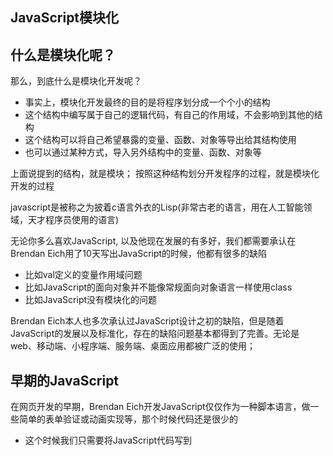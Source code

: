 ## JavaScript模块化

## 什么是模块化呢？

那么，到底什么是模块化开发呢？

- 事实上，模块化开发最终的目的是将程序划分成一个个小的结构
- 这个结构中编写属于自己的逻辑代码，有自己的作用域，不会影响到其他的结构
- 这个结构可以将自己希望暴露的变量、函数、对象等导出给其结构使用
- 也可以通过某种方式，导入另外结构中的变量、函数、对象等

上面说提到的结构，就是模块； 按照这种结构划分开发程序的过程，就是模块化开发的过程

javascript是被称之为披着c语言外衣的Lisp(非常古老的语言，用在人工智能领域，天才程序员使用的语言)

无论你多么喜欢JavaScript, 以及他现在发展的有多好，我们都需要承认在Brendan Eich用了10天写出JavaScript的时候，他都有很多的缺陷

- 比如val定义的变量作用域问题
- 比如JavaScript的面向对象并不能像常规面向对象语言一样使用class
- 比如JavaScript没有模块化的问题

Brendan Eich本人也多次承认过JavaScript设计之初的缺陷，但是随着JavaScript的发展以及标准化，存在的缺陷问题基本都得到了完善。无论是web、移动端、小程序端、服务端、桌面应用都被广泛的使用；



## 早期的JavaScript

在网页开发的早期，Brendan Eich开发JavaScript仅仅作为一种脚本语言，做一些简单的表单验证或动画实现等，那个时候代码还是很少的

- 这个时候我们只需要将JavaScript代码写到<script>标签中即可
- 并没有必要放到多个文件中来编写；甚至流行：通常来说JavaScript程序的长度只有一行

但是随着前端和JavaScript的快速发展，JavaScript代码变得越来越复杂了：

- ajax的出现，前后端开发分离，意味着后端返回数据后，我们需要通过JavaScript进行前端页面的渲染；
- SPA的出现，前端页面变得更加复杂：包括前端路由、状态管理等等一系列复杂的需求需要通过JavaScript来实现
- 包括Node的实现，JavaScript编写复杂的后端程序，没有模块化是致命的硬伤；

所以，模块化已经是JavaScript一个非常迫切的需求

- 但是JavaScript本身，直到ES6(2015)才推出了自己的模块化方案；
- 在此之前，为了让JavaScript支持模块化，涌现出了很多不同的模块化规范：AMD、CMD、CommonJS等



## 没有模块化带来很多的问题

早起没有模块化带来了很多的问题： 比如命名冲突的问题

bar文件

![image-20220907063655507](D:\studyMaterial\node\笔记\2、JavaScript模块化\image-20220907063655507.png)

foo文件

![image-20220907063733425](D:\studyMaterial\node\笔记\2、JavaScript模块化\image-20220907063733425.png)

引入两个文件

![image-20220907063759958](D:\studyMaterial\node\笔记\2、JavaScript模块化\image-20220907063759958.png)

小明在开发完bar文件之后，又开发了baz这个文件，它没有定义name，就想直接使用，能不能使用呢？可以的

![image-20220907064000570](D:\studyMaterial\node\笔记\2、JavaScript模块化\image-20220907064000570.png)

baz也在html引入后，这个时候打印的时候，会发现这个name不是bar这个文件的名字，而是foo里面的名字

因为JavaScript没有单独的作用域，所以，你定义的文件在html引入后，都是会被共享的，而且可能会被修改，并且获得的值可能不是自己想要的 

能不能解决呢？

当然，我们有办法可以解决上面的问题：立即函数调用表达式(IIFE)

- IIFE(Immediately Invoked Function Expression)

![image-20220907065501485](D:\studyMaterial\node\笔记\2、JavaScript模块化\image-20220907065501485.png)

在以前的话是用自执行函数来解决的

![image-20220907064523480](D:\studyMaterial\node\笔记\2、JavaScript模块化\image-20220907064523480.png)

这样虽然不会将bar里面的name被其他文件修改，但是也有一个问题，就是其他文件，压根也访问不到这个bar里面的内容了

会告诉name未定义，或者其他变量也是一样的，未定义

那怎么办呢？

把要共享的东西返回出去

![image-20220907065031248](D:\studyMaterial\node\笔记\2、JavaScript模块化\image-20220907065031248.png)

意味着moduleBar这个变量是接收这个自执行函数的返回值的，也就以为着他只想这个retruen，而且moduleBar是在顶层的，如果在其他文件想用name或者age的话可以这样

![image-20220907065153278](D:\studyMaterial\node\笔记\2、JavaScript模块化\image-20220907065153278.png)

而且，对这里的顺序没有任何要求

![image-20220907065227745](D:\studyMaterial\node\笔记\2、JavaScript模块化\image-20220907065227745.png)



但是，我们其实带来了新的问题：

- 第一，我必须记得每一个模块中返回对象的命名，才能在其他模块使用过程中正确的使用
- 第二，代码写起来混乱不堪，每个文件中的代码都需要包裹在一个匿名函数中来编写
- 第三，在没有合适的规范情况下，每个人、每个公司都可能会任意命名、甚至出现模块名称相同的情况

所以，我们会发现，虽然实现了模块化，但是我们的实现过于简单，并且是没有规范的

- 我们需要指定一定的规范来约束每个人都按照这个规范去编写模块化的代码；
- 这个规范中应该包括核心工功能：模块本身可以导出暴露的属性，模块又可以导入自己需要的属性；
- JavaScript社区为了解决上面的问题，涌现出一些列好用的规范。
- 要知道AMD、CMD、commonjs，都是一些列的规范，并不是库



## CommonJS和Node

我们需要知道CommonJS是一个规范，最初提出来是在浏览器以外的地方使用，并且当时被命名为ServerJS, 后来为了体现它的广泛性，修改为CommonJS，平时我们也会简称为CJS

- Node是CommonJS在服务器端一个具有代表性的实现；
- Browserify是CommonJS在浏览器中的一种实现；
- webpack打包工具具备对CommonJS的支持和转换；

所以，Node中对CommonJS进行了支持和实现，让我们在开发node的过程中可以方便的进行模块开发：

- 在Node中每一个js文件都是一个单独的模块；
- 在这个模块中包括CommonJS规范的核心变量：exports、module.exports、require;
- 我们可以使用这些变量来方便的进行模块化开发

前面我们提到过模块化的核心是导出和导入，Node中对其进行了实现：

- exports和module.exports可以负责对模块中的内容进行导出
- require函数可以帮助我们导入其他模块（自定义模块、系统模块、第三方模块）中的内容



## 案例

有一个main文件，是主入口

bar.js文件

![image-20220907071605820](D:\studyMaterial\node\笔记\2、JavaScript模块化\image-20220907071605820.png)

在main.js能不能引用呢？

![image-20220907071639563](D:\studyMaterial\node\笔记\2、JavaScript模块化\image-20220907071639563.png)

显然是不能引用的

![image-20220907071705418](D:\studyMaterial\node\笔记\2、JavaScript模块化\image-20220907071705418.png)

那就验证在node每一个文件就是一个模块，不同的模块是不能相互引用的，那如果我想去访问你这个模块的东西怎么办呢？

你必须把你这个模块的东西导出出去，在别的模块中进行导入，那导入以后，我就可以进行使用了

bar.js进行导出

![image-20220907071914476](D:\studyMaterial\node\笔记\2、JavaScript模块化\image-20220907071914476.png)

这三个属性已经被导出了

那main.js导入就行了

用require是一个函数（不是一个关键字），全局的函数，它返回一个对象，它返回的就是exports这个对象

所以可以这样写

![image-20220907072213107](D:\studyMaterial\node\笔记\2、JavaScript模块化\image-20220907072213107.png)

bar这个变量指向的就是exports这个对象，也可以说，这个bar就是bar.js中的exports这个对象了

![image-20220907072237257](D:\studyMaterial\node\笔记\2、JavaScript模块化\image-20220907072237257.png)

既然这个东西就是这个对象了，我们也可以换一个写法， 对象的解构

![image-20220907072329179](D:\studyMaterial\node\笔记\2、JavaScript模块化\image-20220907072329179.png)

运行起来也是一样的



## 理解对象的引用赋值

对象会在堆内存里面开辟一块空间的，而这块空间有自己的内存地址，那么当把一个对象赋值给另外一个变量的时候，这个变量保存的实际上是一个内存地址

![image-20220907072732579](D:\studyMaterial\node\笔记\2、JavaScript模块化\image-20220907072732579.png)

都是同一个地址之后，假如在obj中把name修改成kobe呢？

 通过obj找到内存空间，把他修改成kobe

![image-20220907072845494](D:\studyMaterial\node\笔记\2、JavaScript模块化\image-20220907072845494.png)

改成kobe之后我通过info来访问name之后，也是通过内存空间找到name，他就是kobe



这里做了一些导出

![image-20220907072943195](D:\studyMaterial\node\笔记\2、JavaScript模块化\image-20220907072943195.png)

导出之后，require为什么可以拿到呢？

首先要知道每一个模块中都有一个**exports对象**，它默认指向的是一个**空对象**

只要是一个对象，就意味着它在内存中会开辟一块空间

开辟一块空间什么都没有

![image-20220907073247494](D:\studyMaterial\node\笔记\2、JavaScript模块化\image-20220907073247494.png)

main.js想用bar.js里面的东西

![image-20220907073343293](D:\studyMaterial\node\笔记\2、JavaScript模块化\image-20220907073343293.png)

main里面通过require来获取bar.js里面的东西，也就是想获取exports这个对象，也就是想获取0x100这个内存空间，也就是require执行完了以后返回一个对象，这个对象指向0x100

![image-20220907073440608](D:\studyMaterial\node\笔记\2、JavaScript模块化\image-20220907073440608.png)

一旦require执行以后返回0x100那么bar这个变量指向的就是0x100

exports.name = 'wts'

bar.js中在写这行代码的时候会怎么样呢？

会在内存空间中找到0x100，然后添加一个属性name = 'wts'

又给export添加属性，依然先找到内存空间，然后添加属性

![image-20220907073856569](D:\studyMaterial\node\笔记\2、JavaScript模块化\image-20220907073856569.png)

![image-20220907073813377](D:\studyMaterial\node\笔记\2、JavaScript模块化\image-20220907073813377.png)

函数比较特殊，它传递过去的是函数的地址，任何地方都可以执行这个函数

这里是前面exports一直再往export添加东西

那么require执行的函数的返回值也是可以拿到0x100地址，并且拿到里面的东西



它们确实是指向同一个地址吗？可以做一个这样的实验

在bar.js中这样写

![image-20220907074033938](D:\studyMaterial\node\笔记\2、JavaScript模块化\image-20220907074033938.png)

![image-20220907074205874](D:\studyMaterial\node\笔记\2、JavaScript模块化\image-20220907074205874.png)

一秒钟之后进行修改，两秒钟之后重新读取，如果他们指向的是同一个内存空间的话，那么是可以读到新的name的

这里刚开始会打印coderwhy，过了两秒钟打印jams，为什么呢？因为定时器一秒钟之后会改成0x100这个内存地址中保存的name，给他改成了jams，所以你在两秒钟之后通过0x100这个地址再来访问name的之后，exports在你之前（1秒钟）的时候通过0x100这个地址改成了jams

所以Node中实现CommonJs的本质就是对象的引用赋值

这个就是commonjs的本质

甚至可以这样

![image-20220907075018949](D:\studyMaterial\node\笔记\2、JavaScript模块化\image-20220907075018949.png)

在main.js中1秒钟之后把导入的bar中的name修改成哈哈哈

![image-20220907075108473](D:\studyMaterial\node\笔记\2、JavaScript模块化\image-20220907075108473.png)

在两秒钟之后让bar.js来打印exports中的name

这个后bar.js中的打印的exports.name获取的也是哈哈哈

这个道理和上面也是一样的



## 它们实际上是一个浅层拷贝

所以，有一种说法就是说，上面的export和require()就是一种浅层拷贝，但是实际上浅层拷贝就是引用赋值



## module.exports又是什么？

但是Node中我们经常导出东西的时候，又是通过module.exports导出的：

- module.exports和exports有什么关系或者区别呢？

我们追根溯源，通过维基百科中对CommonJS规范的解析：

- CommonJS规范中是没有module.exports的概念的；
- 但是为了实现模块的导出，Node中使用的是Module的类，每一个模块都是module的一个实例，也就是module
  - 一个js文件就是一个实例
- **所以在Node中真正用于导出的其实根本不是exports, 而是module.exports**
- 因为module才是导出的真正实现者

在所有的文件中都有一个对象（类），叫module

当我们console.log(module) 的时候

![image-20220907075916286](D:\studyMaterial\node\笔记\2、JavaScript模块化\image-20220907075916286.png)

他就是一个module类

每一个js文件都会new 一个module的对象（类），那么得到的实际上就是module的实例，那new这个对象有什么用呢？

真正导出的东西的看起来是export，真正导出的是module.exports

那为什么是往export上加东西呢？

```js
export.name = name; 

export.age = age;
```

为什么这样也能导出呢？

因为它源码里面做了这样一件事情

module.exports = exports

源码里面做了这样一个赋值

就意味着内存地址给他了

![image-20220909063619142](D:\studyMaterial\node\笔记\2、JavaScript模块化\image-20220909063619142.png)

![image-20220909063701553](D:\studyMaterial\node\笔记\2、JavaScript模块化\image-20220909063701553.png)

三个都指向同一个内存空间的，也就是同一个对象

可以验证一下

![image-20220909063831035](D:\studyMaterial\node\笔记\2、JavaScript模块化\image-20220909063831035.png)

![image-20220909063901912](D:\studyMaterial\node\笔记\2、JavaScript模块化\image-20220909063901912.png)

它们打印的都是 哈哈哈

所以最终导出的时候实际上是module.export才是本质上，它在导出的

如果这样做了呢

![image-20220909064107811](D:\studyMaterial\node\笔记\2、JavaScript模块化\image-20220909064107811.png)

这里 module.export赋值了一个新对象

那么内存里面赋值了一个新对象

![image-20220909064152844](D:\studyMaterial\node\笔记\2、JavaScript模块化\image-20220909064152844.png)

所以导入的地方就执行它了

![image-20220909064216769](D:\studyMaterial\node\笔记\2、JavaScript模块化\image-20220909064216769.png)

不管上面exports怎么赋值，但是因为最后我给module.export赋值了一个空对象，所以导入的地方也只会导入一个空对象

就算我们在导出的时候再怎么修改exports，但是因为module.export最后不指向exports了，所以导入的地方也不会随着exports来修改了

赋值操作的位置

![image-20220909070400623](D:\studyMaterial\node\笔记\2、JavaScript模块化\image-20220909070400623.png)

![image-20220909070607855](D:\studyMaterial\node\笔记\2、JavaScript模块化\image-20220909070607855.png)

赋值的操作是在顶层的，在顶层module.exports会先被赋值为一个空对象，然后将module.exports赋值给exports，然后exports修改了内存地址，所以export修改后的值无法影响到module.exports了，通过打印可以说明这个问题，打印的是空对象，说明，在顶层的时候赋值给了module.exports这个对象一个空对象，然后exports重新对自己赋值了，但是没有影响到module.exports



## 改变代码发生了什么

我们这里从几个方面来研究修改代码发生了什么？

- 1.在三者项目引用的情况下，修改exports中的name属性到底发生了什么？
- 2.在三者引用的情况下，修改了main中的bar的name属性，在bar模块中会发生什么？
- 3.如果module.exports不再引用exports对象了，那么修改export还有意义吗？

先画出在内存中发生了什么，再得出最后的结论。

理解上面的内存图之后，这些问题就可以得出结论了



那么exports存在的意义是什么呢？

- 因为CommonJS规范要求，有一个exports作为导出
- CommonJS只是一个规范，node实现了这个规范,exports就是这个规范中要求导出的一个关键字





## require细节

我们现在已经知道，**require是一个函数**，可以帮助我们引入一个文件（模块）中导入的对象。他跟ES6中的import和export不一样，它是一个函数

- 他跟ES6中的import是不一样的，因为它是一个函数，就意味着函数内可以加一个小括号，小括号里面引入一个文件，这个文件就是一个模块，在node中一个js文件就是一 个模块

- https://nodejs.org/dist/latest-v14.x/docs/api/modules.html

这里我总结比较常见的查找规则：导入格式如下：require(X)



情况一：X是一个核心模块，比如path、http

- 直接返回核心模块，并且停止查找

情况二：X是以 ./ 或 ../ 或 /（根目录）开头的

- 说明你查找的是一个本地文件

- 第一步：将X当做一个文件在对应的目录下查找；
  - 1.如果有后缀名，按照后缀名的格式查找对应的文件
  - 2.如果没有后缀名，会按照如下顺序：
    - 1> 直接查找文件X
    - 2> 查找X.js文件
    - 3> 查找X.json文件
    - 4> 查找X.node文件
  - 2是node帮我们做的，如果导入一个文件没有后缀名，那么node会帮我查找到这个文件，然后给这个文件加上后缀名的，例如webpack也是这样的，导入一个vue文件，可以不加后缀名，但是webpack会帮我们加上后缀名，webpack有一个属性叫extensions，它是一个数组，表示能帮我们加的后缀名
- 第二步：没有找到对应的文件，将X作为一个目录
  - 查找目录下面的index文件
    - 1> 查找X/index.js文件
    - 2> 查找X/index.json文件
    - 3> 查找X/index.node文件
- 如果没有找到，那么报错：not found



情况三：直接是一个X（没有路径），并且X不是一个核心模块

- /Users/coderwhy/Desktop/Node/TestCode/04_learn_node/0 5_javascript-module/02_commonjs/main.js中编写 require('why’)
- 当我写这个东西的时候require('why');
- 当我查找why不是一个node的核心模块的时候，就会去node_module中去找，如果当前02_commonjs找不到的话，就会去上一层的文件夹node_module找，会一层一层的去找，这就是为什么会安装到node_module中，因为他会一直往上找node_module中去查找

![image-20220909071704840](D:\studyMaterial\node\笔记\2、JavaScript模块化\image-20220909071704840.png)



![image-20220909073501189](D:\studyMaterial\node\笔记\2、JavaScript模块化\image-20220909073501189.png)

这里打印了module对象

每一个模块（js文件）都是一个module对象，而在这个module对象中有特别多的东西

id: 这个id，因为我执行的就是当前这个模块，所以它是一个.  ，如果我执行的是其他模块，这里就不是一个.了，而是一个路径了

![image-20220909073611773](D:\studyMaterial\node\笔记\2、JavaScript模块化\image-20220909073611773.png)

exports: 当前文件所在的路径，也包括exports属性，默认情况下，exports就是一个空的对象，可以往这个对象里面添加其他的属性，然后把这个属性导出出去了

parent: 是个null，因为你就是根路径，为什么是根路径，因为我在运行你，那么你就是根路径

还有个loaded，后面会说到

还有children，表示还有哪些子模块

![image-20230315214336297](D:\studyMaterial\node\笔记\2、JavaScript模块化\image-20230315214336297.png)

还有个paths，这个paths就是上面的path，如果我找why，找不到的话，他就会开始遍历paths这个数组，然后一个一个的沿着这个数组去找

![image-20220910173652880](D:\studyMaterial\node\笔记\2、JavaScript模块化\image-20220910173652880.png)

一直找到最后，如果还没有找到的话就会报错，这个就是它的查找顺序





## 模块的加载过程

 结论一：模块在被第一次引入时，模块中的js代码会被运行一次

![image-20220910174634707](D:\studyMaterial\node\笔记\2、JavaScript模块化\image-20220910174634707.png)

![image-20220910174809592](D:\studyMaterial\node\笔记\2、JavaScript模块化\image-20220910174809592.png)

发现都有被打印

所以，相当于在main.js中做了两件事情，第一件事，引入了这个文件，第二件事我自己做了一个打印，就是main.js里面自己也做了一个打印，

![image-20220910174930086](D:\studyMaterial\node\笔记\2、JavaScript模块化\image-20220910174930086.png)

那么why和codewhy，在main.js代码执行的时候，main中的打印，是在bar.js的打印之前，还是之后呢？

也就是先打印谁，后打印谁呢？

也就是说，是先执行引入的模块中的代码，还是这个模块中的代码是异步的，先执行本文件的代码呢？

先打印bar.js中的代码，在打印main.js中的代码

为什么会这样呢？

因为node在实现的时候，它的这个加载过程是同步的

同步就意味着，必须等里面的东西加载完了以后，才会继续去执行下一行代码，也就是你引入的js文件必须全部执行完了之后，才能执行本文件的代码，因为它的加载过程是同步的，相当于阻塞了，那么阻塞了会不会浪费性能呢？不会的，因为我们这个node最主要是用来开发服务器的，在开发服务器的情况下，所有的文件都是部署在同一个服务器的，不会说这个文件在服务器A，另一个在服务器B，我要先下载A文件，再加载，不会这样的，他都是在同一个服务器，所以它的加载效率很高的，但是因为你是同步的，如果你把这个东西应用在浏览器里面，就会有很大的问题了，什么问题呢？我如果执行了一个文件，你这个文件引入了其他的文件，那么我就需要等你其他的文件执行完了以后，在执行我的文件的代码，那么如果我引入的文件需要再从服务器下载下来，在执行，执行完了以后再执行我本来要执行的文件，效率是非常低的，用户也能明显的感觉到卡顿和白屏，所以在这里不会有这样的问题，但是在浏览器会有问题

如果，模块被多次加载，它是有缓存的，也就是模块只会加载一次，那么只加载一次，也就说明代码只会运行一次，也就是说多个模块引用，被引用的代码也只会运行一次、



 结论二：模块被多次引入时，会缓存，最终只加载（运行）一次

-  为什么只会加载运行一次呢？
-  这是因为每个模块对象module都有一个属性：loaded。
-  为false表示还没有加载，为true表示已经加载；



foo引入了一次bar.js

![image-20220910200510763](D:\studyMaterial\node\笔记\2、JavaScript模块化\image-20220910200510763.png)

main.js也会引入一次bar.js

![image-20220910200553626](D:\studyMaterial\node\笔记\2、JavaScript模块化\image-20220910200553626.png)

也就是说bar.js在foo.js加载一次，在main.js也会加载一次

![image-20220910200727674](D:\studyMaterial\node\笔记\2、JavaScript模块化\image-20220910200727674.png)

可以看出来只加载了一次，只加载了一次就说明，它是有一个缓存的，加载完一次之后，下一次就不会再加载了，下一次使用的话，就直接取就行了



![image-20220910200833041](D:\studyMaterial\node\笔记\2、JavaScript模块化\image-20220910200833041.png)

module里面有一个属性就是loaded，这个属性就是用来记录这个模块有没有被加载过，一旦这个模块被加载过之后，这个属性就会变成true

因为子模块也使用了这个东西，所以子模块的loaded会设置为true

![image-20220910200940672](D:\studyMaterial\node\笔记\2、JavaScript模块化\image-20220910200940672.png)

但是我自己的loaded为什么是false呢？因为在打印的这个时候我自己的模块还没有加载完，所以它是一个false，等我自己加载完了之后我的loaded也会变成true的





结论三：如果有循环引入，那么加载顺序是什么？

如果出现右图模块的引用关系，那么加载顺序是什么呢？

- 这个其实是一种数据结构：图结构
-  图结构在遍历的过程中，有深度优先搜索（DFS, depth first search）和广度优先搜索（BFS, breadth first  search）；
- Node采用的是深度优先算法：main -> aaa -> ccc -> ddd -> eee ->bbb

![image-20220910172819369](D:\studyMaterial\node\笔记\2、JavaScript模块化\image-20220910172819369.png)

在主入口如果加载了aaa，aaa又加载了ccc，ccc又加载了ddd，ddd又加载了eee，右边的bbb加载了ccc，可以发现，这里形成了一个闭环

![image-20220910201205891](D:\studyMaterial\node\笔记\2、JavaScript模块化\image-20220910201205891.png)

形成了闭环会不会无限加载呢？ 

其实是不会的，它是有自己的一个加载顺序的，当然这个加载顺序可以验证一下

![image-20220910201344098](D:\studyMaterial\node\笔记\2、JavaScript模块化\image-20220910201344098.png)

按照上面的图创建文件

注意，打印要放在最上面，因为先打印就意味着，我这个文件加载了，并且我先加载，之后我在require其他的文件，表示要加载其他文件了

main.js

![image-20220910201438199](D:\studyMaterial\node\笔记\2、JavaScript模块化\image-20220910201438199.png)

aaa.js

![image-20230315215802584](D:\studyMaterial\node\笔记\2、JavaScript模块化\image-20230315215802584.png)

ccc.js

![image-20230315215827050](D:\studyMaterial\node\笔记\2、JavaScript模块化\image-20230315215827050.png)

eee.js

![image-20230315215849088](D:\studyMaterial\node\笔记\2、JavaScript模块化\image-20230315215849088.png)

bbb.js

![image-20230315215907191](D:\studyMaterial\node\笔记\2、JavaScript模块化\image-20230315215907191.png)

ddd.js

![image-20230315220231951](D:\studyMaterial\node\笔记\2、JavaScript模块化\image-20230315220231951.png)



按照上面的组织之后，我们执行main.js这个文件



![image-20220910201649253](D:\studyMaterial\node\笔记\2、JavaScript模块化\image-20220910201649253.png)

你会发现，他会先加载main.js

之后是aaa,  ccc, ddd, eee, bbb

他会先走aaa，然后顺着aaa走到最根上，当发现最根上没有指向了之后，他会再回来，在ddd看有没有其他指向，没有再走到ccc看有没有其他指向，再往上走到aaa，再往上走到main，发现main还引入了bbb，就走bbb了

![image-20220910201827587](D:\studyMaterial\node\笔记\2、JavaScript模块化\image-20220910201827587.png)

bbb执行完了以后发现bbb还引用了ccc，所以该去执行ccc了，但是发现ccc的loaded被设置为true了，所以他就不会执行ccc了，就过掉了，那bbb如果还引入了其他的，依然按照这个规则，当然在加载eee的时候发现eee的loaded已经被加载过了，所以就不会再去加载它了

所以所有的模块就加载完了，所以就是这样一个顺序

其实这种就是一种数据结构，这是一种图结构，node在遍历的过程采用的是深度优先





## Node源码解析

这里讲的是，到底是exports 给 module.exports赋值，还是module.exports给exports赋值呢？

![image-20220910202547165](D:\studyMaterial\node\笔记\2、JavaScript模块化\image-20220910202547165.png)

![image-20230315222952142](D:\studyMaterial\node\笔记\2、JavaScript模块化\image-20230315222952142.png)

module._load这个方法返回这个模块的exports这个对象，所以其他地方通过require拿到的就是这个返回的对象，所以他们其实是同一个对象

 加载每一个node中的js文件，实际上把文件里面所有的代码都是放到一个沙盒里面来执行的，这个沙盒本质上就是一个函数，把js文件里面的代码放到函数里面来运行的，跟匿名函数自执行比较相似，为什么放到自执行函数里面来执行呢？ 因为函数里面是有作用域的，这样的话，函数里面的代码是不会影响到其他地方的

![image-20230315222701875](D:\studyMaterial\node\笔记\2、JavaScript模块化\image-20230315222701875.png)

这个this.exports就是module.exports，是先给module.exports赋值为{}，然后module.exports给exports赋值的



## CommonJS规范缺点

CommonJS加载模块是同步的：

- 同步的意味着只有等到对应的模块加载完毕，当前模块中的内容才能被运行；
- 这个在服务器不会有什么问题，因为服务器加载的js文件都是本地文件，加载速度非常快；

如果将它应用于浏览器呢？

- 浏览器加载js文件需要先从服务器将文件下载下来，之后在加载运行；
- 那么采用同步的就意味着后续的js代码都无法正常运行，即使是一些简单的DOM操作；

所以在浏览器中，我们通常不使用CommonJS规范：

- 当然在webpack中使用CommonJS是另外一回事；
- 因为它会将我们的代码转成浏览器可以直接执行的代码；

在早期为了可以在浏览器中使用模块化，通常会采用AMD或CMD：

- 但是目前一方面现代的浏览器已经支持ES Modules，另一方面借助于webpack等工具可以实现对CommonJS或者 ES Module代码的转换；

其实在javascript原生的esmodules出来之前的话，有很多社区的规范，包括commonjs，AMD, CMD

commonjs是最重要的

但是commonjs存在一些缺点，就是上面的缺点，这个时候就可以采用AMD或者CMD

vite为什么那么快呢？因为vite压根就不编译，他直接把esmodule这些新特性放到浏览器上，那如果有些浏览器不支持这些规范怎么办呢？它在打包的时候同时他又会对我们的esmodules进行转化，所以你在开发过程中，进行相关的开发测试的时候，速度非常快，它比webpack快很多，但是你在打包的时候，又会对你的代码再做一层转化，对你的代码转成低版本浏览器支持的代码





## AMD规范

AMD主要是应用于浏览器的一种模块化规范：

- AMD是Asynchronous Module Definition（异步模块定义）的缩写；
- 它采用的是异步加载模块；
- 事实上AMD的规范还要早于CommonJS，但是CommonJS目前依然在被使用，而AMD使用的较少了；

我们提到过，规范只是定义代码的应该如何去编写，只有有了具体的实现才能被应用：

- AMD实现的比较常用的库是require.js和curl.js；





## require.js的使用

第一步：下载require.js

- 下载地址：https://github.com/requirejs/requirejs
- 找到其中的require.js文件；

第二步：定义HTML的script标签引入require.js和定义入口文件：

- data-main属性的作用是在加载完src的文件后会加载执行该文件

![image-20220805073527916](D:\studyMaterial\node\笔记\2、JavaScript模块化\image-20220805073527916.png)

不能直接上面这样引用，要在下面这样引用

```js
<script src="./lib/require.js" data-main="./index.js"></script>
// 这里的意思是当加载（下载）了require.js文件之后，再加载index.js
```

index.js

![image-20230315224245739](D:\studyMaterial\node\笔记\2、JavaScript模块化\image-20230315224245739.png)

这个require是哪来的呢？它是lib/require.js给我们提供的

我们引入了两个模块，一个是bar，另一个是foo

那么我们需要在bar这个模块里面去编写代码

bar.js

![image-20230315224417637](D:\studyMaterial\node\笔记\2、JavaScript模块化\image-20230315224417637.png)

我希望，我这里定义的name，age，sayHello这些东西可以在foo使用，那么怎么办呢？我需要导出

bar.js

![image-20230315224542881](D:\studyMaterial\node\笔记\2、JavaScript模块化\image-20230315224542881.png)



现在我要在foo.js使用bar.js这个模块了

![image-20230315225533678](D:\studyMaterial\node\笔记\2、JavaScript模块化\image-20230315225533678.png)

但是现在的代码在浏览器中是不会显示任何东西的，因为我们当前只是加载了main.js，main.js当前是没有加载其他任何的代码的，所以它是不会进行加载的，注意：上面只是配置，所以如果想真正看到效果的话，需要这样

![image-20230315225829330](D:\studyMaterial\node\笔记\2、JavaScript模块化\image-20230315225829330.png)

一旦引入了foo.js， 就会执行foo.js里面的代码，foo.js里面会引入bar.js的代码，并且进行一些打印

![image-20230315225937634](D:\studyMaterial\node\笔记\2、JavaScript模块化\image-20230315225937634.png)

这样在浏览器中进行了打印

总结一下，第一步

![image-20230318155646389](D:\studyMaterial\node\笔记\2、JavaScript模块化\image-20230318155646389.png)

导入require库，然后引入我们的js代码

第二步

![image-20230318155710356](D:\studyMaterial\node\笔记\2、JavaScript模块化\image-20230318155710356.png)

我们在我们引入的js代码中配置了两个模块，然后我们导入了其中一个模块，foo模块

第三步

![image-20230318155744137](D:\studyMaterial\node\笔记\2、JavaScript模块化\image-20230318155744137.png)

我们在foo模块导入了bar模块，并且我们打印了bar模块的一些东西

第四步

![image-20230318155815310](D:\studyMaterial\node\笔记\2、JavaScript模块化\image-20230318155815310.png)

我们定义了bar模块中的一些变量，并且导出了

我们可以发现，require也可以导入，define的第一个参数也可以导入，那么他们有什么区别呢？

下面就有说明



我们在文件中需要在define中写了

![image-20220805074111387](D:\studyMaterial\node\笔记\2、JavaScript模块化\image-20220805074111387.png)

![image-20220805074221981](D:\studyMaterial\node\笔记\2、JavaScript模块化\image-20220805074221981.png)

注意这里不需要src

上面的案例说明了一个问题，在foo中导出了东西，在main.js导入了东西，所以，这个就实现了模块化了

![image-20220805074407664](D:\studyMaterial\node\笔记\2、JavaScript模块化\image-20220805074407664.png)

如果给baseUrl为空

那么就需要给foo加src

![image-20220805074622336](D:\studyMaterial\node\笔记\2、JavaScript模块化\image-20220805074622336.png)

然后我们在bar模块中引入foo

![image-20220805074648040](D:\studyMaterial\node\笔记\2、JavaScript模块化\image-20220805074648040.png)

![image-20220805074758539](D:\studyMaterial\node\笔记\2、JavaScript模块化\image-20220805074758539.png)



![image-20220726130521419](D:\studyMaterial\node\笔记\2、JavaScript模块化\image-20220726130521419.png)

![image-20220726130535618](D:\studyMaterial\node\笔记\2、JavaScript模块化\image-20220726130535618.png)

![image-20220726130549285](D:\studyMaterial\node\笔记\2、JavaScript模块化\image-20220726130549285.png)





## CMD规范

CMD规范也是应用于浏览器的一种模块化规范：

- CMD 是Common Module Definition（通用模块定义）的缩写；
- 它也采用了异步加载模块，但是它将CommonJS的优点吸收了过来；
- 但是目前CMD使用也非常少了；

CMD也有自己比较优秀的实现方案：

- SeaJS

它们都是用在浏览器上的，所以要有html文件





## SeaJS的使用

第一步：下载SeaJS

- 下载地址：https://github.com/seajs/seajs
- 找到dist文件夹下的sea.js

第二步：引入sea.js和使用主入口文件

- seajs是指定主入口文件的

foo.js导出

![image-20230315233711572](D:\studyMaterial\node\笔记\2、JavaScript模块化\image-20230315233711572.png)



index.js进行导入

![image-20230315233753454](D:\studyMaterial\node\笔记\2、JavaScript模块化\image-20230315233753454.png)

运行，就可以看到

![image-20230315233822345](D:\studyMaterial\node\笔记\2、JavaScript模块化\image-20230315233822345.png)

但是我们要这样写才能运行成功

![image-20230315233856645](D:\studyMaterial\node\笔记\2、JavaScript模块化\image-20230315233856645.png)





## 认识 ES Module

JavaScript没有模块化一直是**它的痛点**，所以才会产生我们前面学习的**社区规范**：CommonJS、AMD、CMD等， 所以在ES推出自己的模块化系统时，大家也是兴奋异常。

ES Module和CommonJS的模块化有一些不同之处：

- 一方面它使用了import和export**关键字**；
  - 它不是像CommonJS、AMD、CMD那样的**对象**，而是**关键字**
- 另一方面它采用编译期的静态分析，并且也加入了动态引用的方式；

ES Module模块采用export和import关键字来实现模块化：

- export负责将模块内的内容导出；
- import负责从其他模块导入内容；
- 它们是关键字，**不是对象**，**也不是函数**，意味着它们会被引擎解析
  - 说明，export、import这两个关键字需要交给JS引擎来解析，解析完了之后才能知道是什么意思
- 采用ESModule会自动的采用严格模式
- ESModule是ES6出现的，也就是ES2015才出现的

了解：采用ES Module将自动采用严格模式：use strict

- 如果你不熟悉严格模式可以简单看一下MDN上的解析；
- https://developer.mozilla.org/zh-CN/docs/Web/JavaScript/Reference/Strict_mode



### 演示ESModule

#### 浏览器演示ESModule

index.html

![image-20230316201326031](D:\studyMaterial\node\笔记\2、JavaScript模块化\image-20230316201326031.png)

index.js

暂时没有代码...



这个时候我们运行index.html文件，它有运用模块化吗？

是没有的，他就把他当成一个普通的JS文件一样，不会把他当成模块的

那么想把它当成一个模块要怎么样呢？

index.html

![image-20230316201525982](D:\studyMaterial\node\笔记\2、JavaScript模块化\image-20230316201525982.png)

需要把这个script标签加上type属性

一旦这样写的话，加载这个文件，就变成模块了

修改index.js

![image-20230316201634322](D:\studyMaterial\node\笔记\2、JavaScript模块化\image-20230316201634322.png)

当把index.html执行起来之后

![image-20220811072121747](D:\studyMaterial\node\笔记\2、JavaScript模块化\image-20220811072121747.png)

会遇到这个错误，这个错误就是跨域的错误

所以我们需要用VScode的一个插件来避免跨域

![image-20220811073620917](D:\studyMaterial\node\笔记\2、JavaScript模块化\image-20220811073620917.png)

![image-20220811071338172](D:\studyMaterial\node\笔记\2、JavaScript模块化\image-20220811071338172.png)

![image-20220811071454616](D:\studyMaterial\node\笔记\2、JavaScript模块化\image-20220811071454616.png)‘![image-20220811071656889](D:\studyMaterial\node\笔记\2、JavaScript模块化\image-20220811071656889.png)

并没有给他当成模块化

所以必须要这样

![image-20220811071734587](D:\studyMaterial\node\笔记\2、JavaScript模块化\image-20220811071734587.png)

这样就可以了



live-server

![image-20220811072026171](D:\studyMaterial\node\笔记\2、JavaScript模块化\image-20220811072026171.png)

如果通过本地打开也会报错

![image-20220811072121747](D:\studyMaterial\node\笔记\2、JavaScript模块化\image-20220811072121747.png)

是因为当前，如果要把一个文件当成一个模块

![image-20220811072221371](D:\studyMaterial\node\笔记\2、JavaScript模块化\image-20220811072221371.png)

你不能用file这个url-scheme前缀，你可以用http、或者https

![image-20220811072408043](D:\studyMaterial\node\笔记\2、JavaScript模块化\image-20220811072408043.png)

file不能正常的去加载一个模块

![image-20220811072541661](D:\studyMaterial\node\笔记\2、JavaScript模块化\image-20220811072541661.png)

![image-20220811072747912](D:\studyMaterial\node\笔记\2、JavaScript模块化\image-20220811072747912.png)

这样才能正确解析

这就是模块化的基本使用

模块化是异步的



## 案例代码结构组件

这里我在浏览器中演示ES6的模块化开发：

```js
<script src="./modules/foo.js" type="module"></script>
<script src="main.js" type="module"></script>

```





如果直接在浏览器中运行代码，会报如下错误：

![image-20220726131017706](D:\studyMaterial\node\笔记\2、JavaScript模块化\image-20220726131017706.png)



这个在MDN上面有给出解释：

- https://developer.mozilla.org/zh-CN/docs/Web/JavaScript/Guide/Modules
- 你需要注意本地测试 — 如果你通过本地加载Html 文件 (比如一个 file:// 路径的文件), 你将会遇到 CORS 错误，因为 Javascript 模块安全性需要。
- 你需要通过一个服务器来测试。

我这里使用的VSCode，VSCode中有一个插件：Live Server







## exports关键字（导出）

export关键字将一个模块中的变量、函数、类等导出；

我们希望将其他中内容全部导出，它可以有如下的方式：

方式一：在语句声明的前面直接加上export关键字

方式二：将所有需要导出的标识符，放到export后面的 {}中

- 注意：这里的 {}里面不是ES6的对象字面量的增强写法，{}也不是表示一个对象的；
- 所以： export {name: name}，是错误的写法；

方式三：导出时给标识符起一个别名

```javascript
// 第一种方式： export 声明语句，注意，这里不是exports
export const name = 'why';
export function foo() {
	console.log('foo function')
}
export class Person{

}

// 第二种方式：export 导出和声明分开
const name = 'why';
const age = 19;
function foo() {
    console.log('foo function')
}

export {
	name,
    age,
    foo
}
// 这是一个固定语法，它不是一个对象,他就是一个大括号把要导出的东西挨个写在里面
// 千万不能这样写
export {
	name: name
}

// 第三种方式： 第二种的变种，第三种导出时起别名
export {
	name as fName,
    age as fAge,
    foo as fFoo
}
// 导入的时候就要用新的名字了
import {fName, fAge, fFoo} from './foo.js'
// 一般不在导出的时候起别名
// 习惯用哪种导出就用哪种
```









## import关键字（导入）

import关键字负责从另外一个模块中导入内容

导入内容的方式也有多种：

方式一：import {标识符列表} from '模块'；

- 注意：这里的{}也不是一个对象，里面只是存放导入的标识符列表内容；

方式二：导入时给标识符起别名

方式三：通过 * 将模块功能放到一个模块功能对象（a module object）上



```js
// 导入方式一：普通的导入
// 这个大括号不是一个对象
import {name, age, foo} from './foo.js'	// 这个js不在webpack的情况下，是不会帮我们加js，所以我们必须加js
// 导入方式二：起别名
import {name as fName, age as fAge, foo as fFoo} from './foo.js';
// 导入方式三： 将导出的所有内容放到一个标识符中
import * as foo from './foo.js'	// 说明将所有的东西都放到foo中
foo.name;
foo.age;
// 这样也可以避免命名冲突
```









## export和import结合使用

补充：export和import可以结合使用

![image-20220726131239448](D:\studyMaterial\node\笔记\2、JavaScript模块化\image-20220726131239448.png)

为什么要这样做呢？

- 在开发和封装一个功能库时，通常我们希望将暴露的所有接口放到一个文件中；
- 这样方便指定统一的接口规范，也方便阅读；
- 这个时候，我们就可以使用export和import结合使用；

![image-20220811075232389](D:\studyMaterial\node\笔记\2、JavaScript模块化\image-20220811075232389.png)

使用的时候这样就可以了

![image-20220811075253183](D:\studyMaterial\node\笔记\2、JavaScript模块化\image-20220811075253183.png)



上面的导出有些繁琐，还有简单的办法

![image-20220811075433209](D:\studyMaterial\node\笔记\2、JavaScript模块化\image-20220811075433209.png)

还有第三种方法

![image-20220811075543461](D:\studyMaterial\node\笔记\2、JavaScript模块化\image-20220811075543461.png)

依然可以正常使用，导入的时候也是用上面的导入就行





## default用法

前面我们学习的导出功能都是有名字的导出（named exports）：

- 在导出export时指定了名字；
- 在导入import时需要知道具体的名字；

还有一种导出叫做默认导出（default export）

- 默认导出export时可以不需要指定名字；
- 在导入时不需要使用 {}，并且可以自己来指定名字；
- 它也方便我们和现有的CommonJS等规范相互操作；



注意：在一个模块中，只能有一个默认导出（default export）；

![image-20220811075945562](D:\studyMaterial\node\笔记\2、JavaScript模块化\image-20220811075945562.png)

![image-20220811080005351](D:\studyMaterial\node\笔记\2、JavaScript模块化\image-20220811080005351.png)

![image-20220811080048222](D:\studyMaterial\node\笔记\2、JavaScript模块化\image-20220811080048222.png)

但是下面的用法用的多一点

注意： 默认导出只能有一个





## import函数

通过import加载一个模块，是不可以在其放到逻辑代码中的，比如：

为什么会出现这个情况呢？

- 这是因为ES Module在被JS引擎解析时，就必须知道它的依赖关系；
- 由于这个时候js代码没有任何的运行，所以无法在进行类似于if判断中根据代码的执行情况；
- 甚至下面的这种写法也是错误的：因为我们必须到运行时能确定path的值；

但是某些情况下，我们确确实实希望动态的来加载某一个模块：

- 如果根据不懂的条件，动态来选择加载模块的路径；
- 这个时候我们需要使用 import() 函数来动态加载；

![image-20220726131506371](D:\studyMaterial\node\笔记\2、JavaScript模块化\image-20220726131506371.png)

![image-20230316204120843](D:\studyMaterial\node\笔记\2、JavaScript模块化\image-20230316204120843.png)



这种情况下会报错的，因为代码在放到浏览器执行的时候，会先进行编译，在编译阶段的时候发现你的if中有import关键字，就会抛出错误，因为你不能确定你导出的是什么，他需要在编译的时候就需要确定一个依赖关系

![image-20220910225717623](D:\studyMaterial\node\笔记\2、JavaScript模块化\image-20220910225717623.png)

首先要知道这些所有的代码都是交给JS引擎来执行和解析的

它是有一个parsing的过程，也就是解析的过程，解析我们语法的过程，但是解析的话，是不会执行我们代码的，解析仅仅是对我们的代码进行词法分析，语法分析，解析会生成我们的AST树，然后会生成字节码，转成二进制，然后再CPU运行的，在解析的过程中已经确定了依赖关系，所以没有等到转成AST...

然后看这个 if（flag) 这个代码要等到运行的时候才能知道这个flag是true还是false，那么里面的代码也只有等到运行阶段才能得到执行，所以把import写到if语句里面，他只是在解析阶段，还没有到运行阶段，他没办法确定要不要导入，所以上面会报了一个语法错误

因为，它当前在解析阶段，还不是运行阶段，所以他不知道flag是什么值，也就是要不要导入你

当然require是可以的，为什么呢？因为require是一个函数，是一个函数就说明，它是在运行阶段才会执行这个函数，但是它不是在parsing过程中的编译，它不是关键字，所以他不需要编译，他只需要在运行时解析就行，所以require导入是可以在if语句中使用的

但是require（）可以，因为require是一个函数，它是在执行的时候才会解析里面的内容，所以它不是在编译的时候确定引入的模块

那么如果我就想在条件判断里面导入一些东西呢？

- 如果是在webpack的环境下，模块化打包工具：es CommonJs 等，都是可以通过require来导入，require不存在上面的问题
- 如果是纯ES Module环境下面： import()
  - import除了是一个关键字的话，他还可以当成一个函数来调用
  - import这个函数是一个异步加载
    - 异步加载就意味着，即使这个东西还没有加载，也没有关系，我会让浏览器去下载这个JS文件（aaa.js)，下载完这个文件，再让JS引擎对它做一个解析就可以了
    - 也就是说，我编译到你的时候，发现你调用了import这个函数，那么我会先将你这个函数中的路径下载下来，先不解析，等到运行时，我就能知道flag是true还是false，那么我就可以知道我是否要解析你这个下载下来的文件了，如果需要解析，那么我就解析它，然后解析完了之后通过promise的方式给你解析的结果
  - 它返回的是一个promise
  - 脚手架中也可以使用import函数，这个import函数是什么呢？
    - 大部分的脚手架都是基于webpack环境的，所以这里写的import函数都是被webpack解析的，webpack解析import的时候，一旦发现了你这个文件，他就会单独对你这个文件进行打包，单独打包到一个js文件里面，这样的话，就能避免首屏渲染的时候加载过多的代码导致白屏等问题，等到用到哪个JS文件，再下载哪个JS文件就行了，这样效率会高很多

![image-20220726131523445](D:\studyMaterial\node\笔记\2、JavaScript模块化\image-20220726131523445.png)

但是require（）可以，因为require是一个函数，它是在执行的时候才会解析里面的内容，所以它不是在编译的时候确定引入的模块

![image-20220811080432944](D:\studyMaterial\node\笔记\2、JavaScript模块化\image-20220811080432944.png)

必须要前面的代码解析完之后，才执行后面的代码

因为后面的代码如果用到前面的命名，前面的解析完才能变量才能使用

那我不想等你解析完，在执行后面的代码怎么办呢

![image-20220811080632960](D:\studyMaterial\node\笔记\2、JavaScript模块化\image-20220811080632960.png)

那怎么拿到结果呢

![image-20220811080702743](D:\studyMaterial\node\笔记\2、JavaScript模块化\image-20220811080702743.png)

![image-20220811080737544](D:\studyMaterial\node\笔记\2、JavaScript模块化\image-20220811080737544.png)



可以发现没有影响后面的代码运行

下载和解析不是由js线程来执行的，执行才是js线程做的

import 可以直接当成一个函数来执行

就是上面那样



import 也可以当成一个对象来使用

![image-20220811080933000](D:\studyMaterial\node\笔记\2、JavaScript模块化\image-20220811080933000.png)

就是一个下载的url

![image-20220811080912896](D:\studyMaterial\node\笔记\2、JavaScript模块化\image-20220811080912896.png)

下载的路径保存在meta属性中



## import meta

import.meta是一个给JavaScript模块暴露特定上下文的元数据属性的对象。

- 它包含了这个模块的信息，比如说这个模块的URL；
- 在ES11（ES2020）中新增的特性；



## CommonJS的加载过程

CommonJS模块加载js文件的过程是运行时加载的，并且是同步的：

- 运行时加载意味着是js引擎在执行js代码的过程中加载 模块；
- 同步的就意味着一个文件没有加载结束之前，后面的代码都不会执行；

![image-20220910210044664](D:\studyMaterial\node\笔记\2、JavaScript模块化\image-20220910210044664.png)

CommonJS通过module.exports导出的是一个对象：

- 导出的是一个对象意味着可以将这个对象的引用在其他模块中赋值给其他变量；
- 但是最终他们指向的都是同一个对象，那么一个变量修改了对象的属性，所有的地方都会被修改；





## ES Module的解析流程

ES Module加载JS文件的过程是编译（解析）时加载的，并且是异步的；

- 编译时（解析）加载，意味着import不能和运行时相关的内容放在一起使用；
- 比如from后面的路径需要动态获取
- 比如不能将import放到if等语句的代码中
- 所以我们有时候也成ES Module是静态解析的，而不是动态或者运行时解析的；

如何体现它是异步的呢？

index.html

![image-20230316221258318](D:\studyMaterial\node\笔记\2、JavaScript模块化\image-20230316221258318.png)

normal.js

  ![image-20230316221543086](D:\studyMaterial\node\笔记\2、JavaScript模块化\image-20230316221543086.png)

index.js

![image-20230316221637875](D:\studyMaterial\node\笔记\2、JavaScript模块化\image-20230316221637875.png)

index.js引用了foo.js

foo.js

![image-20230316221721619](D:\studyMaterial\node\笔记\2、JavaScript模块化\image-20230316221721619.png)

![image-20230316221821046](D:\studyMaterial\node\笔记\2、JavaScript模块化\image-20230316221821046.png)

在html中，命名index.js是放在上面的，但是我们可以看到打印中，它跑到了下面

因为他这个东西是异步的，他不会阻塞其他的代码的执行

我们给他加了一个 type = 'module' 相当于给他加了一个属性 async属性

![image-20230316221926241](D:\studyMaterial\node\笔记\2、JavaScript模块化\image-20230316221926241.png)



那么我们可以验证一件事情

foo.js(导出)

![image-20230316222108517](D:\studyMaterial\node\笔记\2、JavaScript模块化\image-20230316222108517.png)

index.js(导入)

![image-20230316222155417](D:\studyMaterial\node\笔记\2、JavaScript模块化\image-20230316222155417.png)

上面的意思是，在导出的时候，1秒钟后将导出的name做一个修改，在导入的文件中2秒钟后打印修改后的name，它的值是什么呢？

打印结果

![image-20230316222319878](D:\studyMaterial\node\笔记\2、JavaScript模块化\image-20230316222319878.png)

为什么是一个aaa呢？明明导出了一个对象，里面的name又不是引用赋值，怎么会跟着改呢？

要知道，我们导出的

```js
export {
	name
}
```

这个东西可不是一个对象，它是一种语法，他实际上导出的是引用，那么导出的引用有什么关系吗？



ES Module是如何被浏览器解析并且让模块之间可以相互引用的呢？

- https://hacks.mozilla.org/2018/03/es-modules-a-cartoon-deep-dive/

ES Module的解析过程可以划分为三个阶段：

- 阶段一：构建（Construction），根据地址查找js文件，并且下载，将其解析成模块记录（Module Record）；
- 阶段二：实例化（Instantiation），对模块记录进行实例化，并且分配内存空间，解析模块的导入和导出语句，把模块指向 对应的内存地址。
- 阶段三：运行（Evaluation），运行代码，计算值，并且将值填充到内存地址中；

![image-20220726132034128](D:\studyMaterial\node\笔记\2、JavaScript模块化\image-20220726132034128.png)



esmodule原理

浏览器如何对esmodule进行解析呢？

![image-20220812075142703](D:\studyMaterial\node\笔记\2、JavaScript模块化\image-20220812075142703.png)

加载和解析我们的JS文件都是JS引擎帮我们做的，那么JS引擎到底是什么样的原理呢？



## 阶段一：构建阶段

![image-20220726132057480](D:\studyMaterial\node\笔记\2、JavaScript模块化\image-20220726132057480.png)

![image-20220815070001706](D:\studyMaterial\node\笔记\2、JavaScript模块化\image-20220815070001706.png)

静态分析，不是运行代码

![image-20220815070213299](D:\studyMaterial\node\笔记\2、JavaScript模块化\image-20220815070213299.png)





这些js文件应该是在服务器中，应该先找到js文件，然后给他下载下来

下载下来之后，esmodule才能对它进行解析

在main的js中还会引用其他的js文件

![image-20220812075308956](D:\studyMaterial\node\笔记\2、JavaScript模块化\image-20220812075308956.png)

那么这些js文件应该会继续被下载，如果foo.js文件又有引用其他的文件，那么应该会继续被下载

应该是这样一个过程

![image-20220812075448018](D:\studyMaterial\node\笔记\2、JavaScript模块化\image-20220812075448018.png)

因为file是本地的，但是esmodule是需要下载的，必须要通过http/https进行下载的，必须有这样一个过程



那么下载下来之后会怎么做呢？

![image-20220812075818709](D:\studyMaterial\node\笔记\2、JavaScript模块化\image-20220812075818709.png)

这个就是构建



## 阶段二和三：实例化阶段 – 求值阶段

![image-20220726132131613](D:\studyMaterial\node\笔记\2、JavaScript模块化\image-20220726132131613.png)





第二个过程被称为实例化

根据module Record这个数据结构来创建一个对象，并且专门分配一块内存空间，那么导入或者导出，会查找到的

那么创建对象的过程，被称为实例化的过程

![image-20220812080107533](D:\studyMaterial\node\笔记\2、JavaScript模块化\image-20220812080107533.png)



第三个过程是求值的过程

假设有一个模块，这个模块最后有一个export，在上面这个阶段将这个export导出，并且分配一块内存，这块内存其实就保存着name的值，保存着age的值，但是在第二个阶段实际保存的是空值

![image-20220812080520215](D:\studyMaterial\node\笔记\2、JavaScript模块化\image-20220812080520215.png)

为什么是未定义呢？因为在实例化的时候，内部代码没有运行

![image-20220812080716090](D:\studyMaterial\node\笔记\2、JavaScript模块化\image-20220812080716090.png)

js引擎针对模块化文件，它是分开执行的，先执行import语句和export语句

当上面import和export都执行完了之后，才会运行中间的语句，才能确定name和age的值

也就是，我知道你导出了age，导出了name，但是我不知道它的值的

之后才会执行name赋值，age赋值

之后才能知道导出的name是什么，age是什么

![image-20220812081042252](D:\studyMaterial\node\笔记\2、JavaScript模块化\image-20220812081042252.png)

这块内存就会保存具体值

所以有三个阶段





## 具体原理解析

![image-20220815070334814](D:\studyMaterial\node\笔记\2、JavaScript模块化\image-20220815070334814.png)



![image-20220815070735567](D:\studyMaterial\node\笔记\2、JavaScript模块化\image-20220815070735567.png)

![image-20220815071001760](D:\studyMaterial\node\笔记\2、JavaScript模块化\image-20220815071001760.png)

![image-20220815071103518](D:\studyMaterial\node\笔记\2、JavaScript模块化\image-20220815071103518.png)

就会找到里面的count，并且可以看到count是undefined

到第三个阶段运行阶段的时候，就会求值，给count赋值，给render赋值

![image-20220815071252770](D:\studyMaterial\node\笔记\2、JavaScript模块化\image-20220815071252770.png)

求值完之后就可以用了

![image-20220815071352258](D:\studyMaterial\node\笔记\2、JavaScript模块化\image-20220815071352258.png)

![image-20220815071645731](D:\studyMaterial\node\笔记\2、JavaScript模块化\image-20220815071645731.png)

但是不允许导入的变量去修改变量

![image-20220815071724444](D:\studyMaterial\node\笔记\2、JavaScript模块化\image-20220815071724444.png)



![image-20220815072453357](D:\studyMaterial\node\笔记\2、JavaScript模块化\image-20220815072453357.png)

这个文件的类型是module

会把这个文件解析成Module Record这个数据结构

Module Record里面有一个东西叫做 RequestedModule

这个东西会记录着刚才解析的，main.js是依赖foo的js的

foo也是一个模块，它也会解析自己的Module Record

另外的Module Record没有其他的依赖，所以不会下载其他的模块

![image-20220815072835113](D:\studyMaterial\node\笔记\2、JavaScript模块化\image-20220815072835113.png)

会把Module Record转成Module enveriment

会告诉Module enveriment导出的是什么东西

![image-20220815073016044](D:\studyMaterial\node\笔记\2、JavaScript模块化\image-20220815073016044.png)

初始的时候，导出的实际上都是undefined

然后会运行代码，给这些导出赋值（阶段三）

![image-20220815073102518](D:\studyMaterial\node\笔记\2、JavaScript模块化\image-20220815073102518.png)

然后给这些值取出来，但是要知道第五行的代码是不能赋值的，因为不允许在导入位置给导出的变量赋值

然后再导出的时候，一秒钟修改成另外一个值，导入也能识别到





## Node对ES Module的支持

在最新的Current版本（v14.13.1）中，支持es module我们需要进行如下操作：

- 方式一：在package.json中配置 type: module（后续学习，我们现在还没有讲到package.json文件的作用）
- 方式二：文件以 .mjs 结尾，表示使用的是ES Module；
- 这里我们暂时选择以 .mjs 结尾的方式来演练：

在最新的LST版本（v12.19.0）中，我们也是可以正常运行的，但是会报一个警告：

![image-20220911005602150](D:\studyMaterial\node\笔记\2、JavaScript模块化\image-20220911005602150.png)



bair.js

![image-20220911010112868](D:\studyMaterial\node\笔记\2、JavaScript模块化\image-20220911010112868.png)



main.js进行导入

![image-20220911010002534](D:\studyMaterial\node\笔记\2、JavaScript模块化\image-20220911010002534.png)

这里没有加.js，之前讲过如果require没有加后缀的话，这里会自动加的，那import导出会不会加呢？

报错说的是不能使用import在一个module中

在node中一个文件不就是一个模块吗，确实是，但是有一个前提，默认一个模块是CommonJS中的模块，并不是ESModule中的模块，所以当前如果像上面那么写，并不能把main.js中当成一个模块

那么怎么解决呢？

在package中配置

![image-20220911010512262](D:\studyMaterial\node\笔记\2、JavaScript模块化\image-20220911010512262.png)

ES Module这个东西，你需要设置一个type为module,在packge.json中

为了加载

这个没讲过，不使用这种方式

或者采用.mjs来作为扩展名使用这种方式

![image-20220911010626834](D:\studyMaterial\node\笔记\2、JavaScript模块化\image-20220911010626834.png)

还是不行，为什么呢？没有写后缀名，所以要写bar.js

![image-20220911010746370](D:\studyMaterial\node\笔记\2、JavaScript模块化\image-20220911010746370.png)

还是报错，因为bar.js也是当成了一个模块来使用的，所以我们也需要给他变成mjs

![image-20220911010841695](D:\studyMaterial\node\笔记\2、JavaScript模块化\image-20220911010841695.png)

把他们都改成mjs，也就意味着这两个文件都是模块化文件，所以是成功的，如果你在执行代码的时候用到了import或者export，那么导出和引入都需要把文件改成.mjs

在node的早期是不支持的，

所以解决有两种方案

1、node的版本不能太落后

2、加一些参数

![image-20220911011421742](D:\studyMaterial\node\笔记\2、JavaScript模块化\image-20220911011421742.png)





## commonjs和esmodule相互调用

![image-20220815073808142](D:\studyMaterial\node\笔记\2、JavaScript模块化\image-20220815073808142.png)

能不能再commonjs中导出，在esmodule中导入呢？

或者在esmodule中导出，在commonjs中导入呢？

能或者不能，需要有一个前提，就是处于什么环境

在浏览器中：

​	不能，因为浏览器中默认不支持commonjs的

在node环境中：

​	区分不同的node版本，因为有些node版本不支持esmodule

平时开发（webpack环境)：

​	它支持两个（commonjs、esmodule), 它们支不支持相互引用呢？ 在webpack中，它们是支持相互引用的，所以在vue项目中或者react项目中，相互引用是没有问题

怎么证明呢？

下载webpack

```js
npm install webpack webpack-cli
```



然后写三个文件

​	分别用commonjs导出，esmodule导入

​	esmodule导出，commonjs导入

然后打包 npm webpack

可以发现，它们都是支持的

![image-20220815075447282](D:\studyMaterial\node\笔记\2、JavaScript模块化\image-20220815075447282.png)







结论一：通常情况下，CommonJS不能加载ES Module

- 因为CommonJS是同步加载的，但是ES Module必须经过静态分析等，无法在这个时候执行JavaScript代码；
- 但是这个并非绝对的，某些平台在实现的时候可以对代码进行针对性的解析，也可能会支持
- Node当中是不支持的；

结论二：多数情况下，ES Module可以加载CommonJS

- ES Module在加载CommonJS时，会将其module.exports导出的内容作为default导出方式来使用；
- 这个依然需要看具体的实现，比如webpack中是支持的、Node最新的Current版本也是支持的；
- 比较老的node版本是不支持的

![image-20220911012428558](D:\studyMaterial\node\笔记\2、JavaScript模块化\image-20220911012428558.png)

![image-20220911012435878](D:\studyMaterial\node\笔记\2、JavaScript模块化\image-20220911012435878.png)

这里通过module.exports导出，通过import导入，是可以的，注意，这个main.js依然是mjs的后缀

